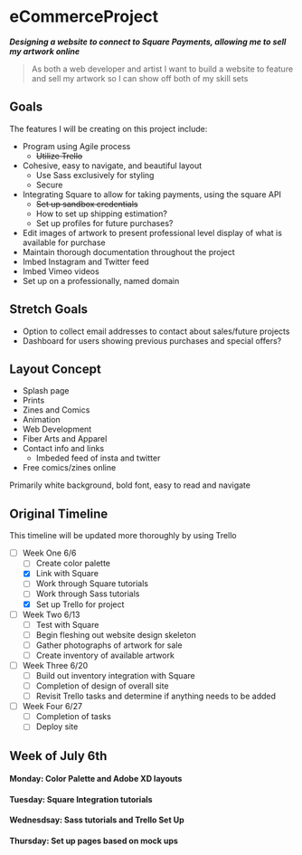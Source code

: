 # eCommerceProject
***Designing a website to connect to Square Payments, allowing me to sell my artwork online***

>As both a web developer and artist 
>I want to build a website to feature and sell my artwork 
>so I can show off both of my skill sets

## Goals

The features I will be creating on this project include: 

- Program using Agile process
  - ~~Utilize Trello~~
- Cohesive, easy to navigate, and beautiful layout
  - Use Sass exclusively for styling
  - Secure
- Integrating Square to allow for taking payments, using the square API
  - ~~Set up sandbox credentials~~
  - How to set up shipping estimation? 
  - Set up profiles for future purchases? 
- Edit images of artwork to present professional level display of what is available for purchase
- Maintain thorough documentation throughout the project
- Imbed Instagram and Twitter feed
- Imbed Vimeo videos
- Set up on a professionally, named domain

## Stretch Goals

- Option to collect email addresses to contact about sales/future projects
- Dashboard for users showing previous purchases and special offers? 

## Layout Concept

- Splash page
- Prints 
- Zines and Comics
- Animation
- Web Development
- Fiber Arts and Apparel
- Contact info and links
  - Imbeded feed of insta and twitter
- Free comics/zines online

Primarily white background, bold font, easy to read and navigate

## Original Timeline

This timeline will be updated more thoroughly by using Trello

- [ ] Week One 6/6
  - [ ] Create color palette
  - [x] Link with Square
  - [ ] Work through Square tutorials
  - [ ] Work through Sass tutorials
  - [x] Set up Trello for project 
- [ ] Week Two 6/13
  - [ ] Test with Square
  - [ ] Begin fleshing out website design skeleton
  - [ ] Gather photographs of artwork for sale
  - [ ] Create inventory of available artwork
- [ ] Week Three 6/20
  - [ ] Build out inventory integration with Square
  - [ ] Completion of design of overall site
  - [ ] Revisit Trello tasks and determine if anything needs to be added
- [ ] Week Four 6/27
  - [ ] Completion of tasks
  - [ ] Deploy site
  
## Week of July 6th
  #### Monday: Color Palette and Adobe XD layouts 
  #### Tuesday: Square Integration tutorials
  #### Wednesdsay: Sass tutorials and Trello Set Up
  #### Thursday: Set up pages based on mock ups
  

  

